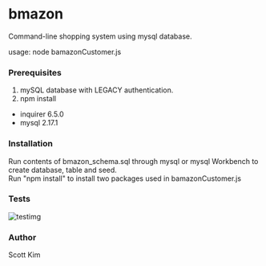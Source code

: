 # bmazon
Command-line shopping system using mysql database.

usage: node bamazonCustomer.js

### Prerequisites
1. mySQL database with LEGACY authentication.
2. npm install
  - inquirer 6.5.0
  - mysql 2.17.1

### Installation
Run contents of bmazon_schema.sql through mysql or mysql Workbench to create database, table and seed.\
Run "npm install" to install two packages used in bamazonCustomer.js

### Tests
![testimg](https://i.imgur.com/MAmVb7K.gif)

### Author
Scott Kim
